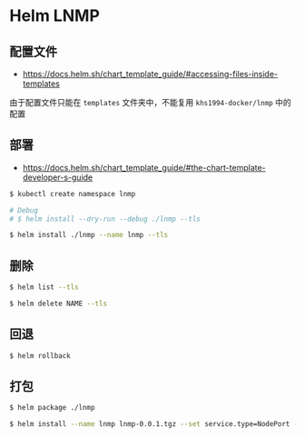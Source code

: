 # Helm LNMP

## 配置文件

* https://docs.helm.sh/chart_template_guide/#accessing-files-inside-templates

由于配置文件只能在 `templates` 文件夹中，不能复用 `khs1994-docker/lnmp` 中的配置

## 部署

* https://docs.helm.sh/chart_template_guide/#the-chart-template-developer-s-guide

```bash
$ kubectl create namespace lnmp

# Debug
# $ helm install --dry-run --debug ./lnmp --tls

$ helm install ./lnmp --name lnmp --tls
```

## 删除

```bash
$ helm list --tls

$ helm delete NAME --tls
```

## 回退

```bash
$ helm rollback
```

## 打包

```bash
$ helm package ./lnmp

$ helm install --name lnmp lnmp-0.0.1.tgz --set service.type=NodePort --tls
```
